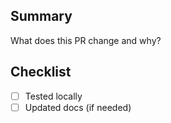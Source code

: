 ## Summary
What does this PR change and why?

## Checklist
- [ ] Tested locally
- [ ] Updated docs (if needed)
